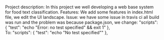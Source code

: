 Project description:
In this project we well developing a web base system for food text classification.
Features:
We add some features in index.html file, we edit the UI landscape.
Issue:
we have some issue in travis ci all build was run and the problem was because package.json, we change:
 "scripts": {
  "test": "echo \"Error: no test specified\" && exit 1"
},  
To:
"scripts": {
  "test": "echo \"No test specified\""
}, 
